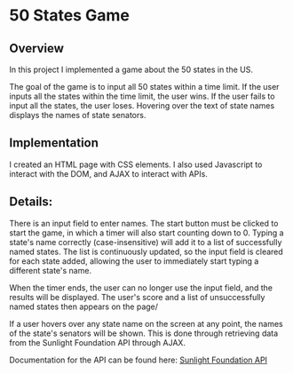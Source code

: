 # 50 States Game

## Overview
In this project I implemented a game about the 50 states in the US.

The goal of the game is to input all 50 states within a time limit. If the user inputs all the states within the time limit, the user wins. If the user fails to input all the states, the user loses. Hovering over the text of state names displays the names of state senators.

## Implementation
I created an HTML page with CSS elements. I also used Javascript to interact with the DOM, and AJAX to interact with APIs.

## Details:
There is an input field to enter names. The start button must be clicked to start the game, in which a timer will also start counting down to 0. Typing a state's name correctly (case-insensitive) will add it to a list of successfully named states. The list is continuously updated, so the input field is cleared for each state added, allowing the user to immediately start typing a different state's name.

When the timer ends, the user can no longer use the input field, and the results will be displayed. The user's score and a list of unsuccessfully named states then appears on the page/

If a user hovers over any state name on the screen at any point, the names of the state's senators will be shown. This is done through retrieving data from the Sunlight Foundation API through AJAX.

Documentation for the API can be found here: [Sunlight Foundation API](https://sunlightlabs.github.io/congress/legislators.html)
